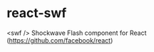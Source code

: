 react-swf
=========

&lt;swf /> Shockwave Flash component for React (https://github.com/facebook/react)
